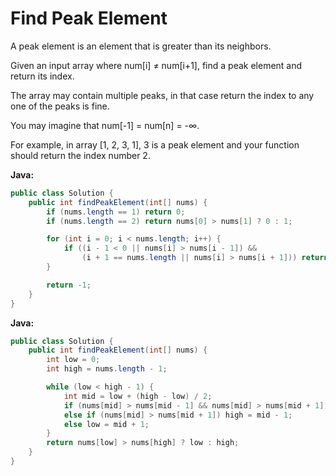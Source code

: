 # Find Peak Element

A peak element is an element that is greater than its neighbors.

Given an input array where num[i] ≠ num[i+1], find a peak element and return its index.

The array may contain multiple peaks, in that case return the index to any one of the peaks is fine.

You may imagine that num[-1] = num[n] = -∞.

For example, in array [1, 2, 3, 1], 3 is a peak element and your function should return the index number 2.

**Java:**
```java
public class Solution {
    public int findPeakElement(int[] nums) {
        if (nums.length == 1) return 0;
        if (nums.length == 2) return nums[0] > nums[1] ? 0 : 1;

        for (int i = 0; i < nums.length; i++) {
            if ((i - 1 < 0 || nums[i] > nums[i - 1]) &&
                (i + 1 == nums.length || nums[i] > nums[i + 1])) return i;
        }

        return -1;
    }
}
```

**Java:**
```java
public class Solution {
    public int findPeakElement(int[] nums) {
        int low = 0;
        int high = nums.length - 1;

        while (low < high - 1) {
            int mid = low + (high - low) / 2;
            if (nums[mid] > nums[mid - 1] && nums[mid] > nums[mid + 1]) return mid;
            else if (nums[mid] > nums[mid + 1]) high = mid - 1;
            else low = mid + 1;    
        }
        return nums[low] > nums[high] ? low : high;
    }
}
```
